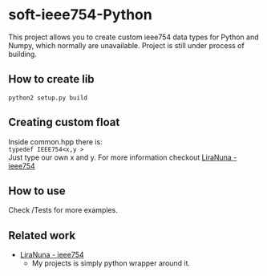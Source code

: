 # soft-ieee754-Python
This project allows you to create custom ieee754 data types for Python and Numpy, which normally are unavailable. Project is still under process of building.

## How to create lib
`python2 setup.py build`

## Creating custom float
Inside common.hpp there is:<br>
`typedef IEEE754<x,y >`<br>
Just type our own x and y. For more information checkout [LiraNuna - ieee754](https://github.com/LiraNuna/soft-ieee754)

## How to use 
Check /Tests for more examples.
## Related work 
* [LiraNuna - ieee754](https://github.com/LiraNuna/soft-ieee754)
    - My projects is simply python wrapper around it.
